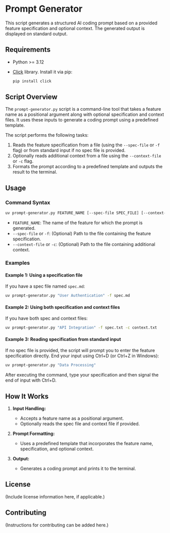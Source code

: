# Prompt Generator

This script generates a structured AI coding prompt based on a provided feature specification and optional context. The generated output is displayed on standard output.

## Requirements

- Python >= 3.12
- [Click](https://palletsprojects.com/p/click/) library. Install it via pip:

  ```sh
  pip install click
  ```

## Script Overview

The `prompt-generator.py` script is a command-line tool that takes a feature name as a positional argument along with optional specification and context files. It uses these inputs to generate a coding prompt using a predefined template.

The script performs the following tasks:

1. Reads the feature specification from a file (using the `--spec-file` or `-f` flag) or from standard input if no spec file is provided.
2. Optionally reads additional context from a file using the `--context-file` or `-c` flag.
3. Formats the prompt according to a predefined template and outputs the result to the terminal.

## Usage

### Command Syntax

```sh
uv prompt-generator.py FEATURE_NAME [--spec-file SPEC_FILE] [--context-file CONTEXT_FILE]
```

- `FEATURE_NAME`: The name of the feature for which the prompt is generated.
- `--spec-file` or `-f`: (Optional) Path to the file containing the feature specification.
- `--context-file` or `-c`: (Optional) Path to the file containing additional context.

### Examples

#### Example 1: Using a specification file

If you have a spec file named `spec.md`:

```sh
uv prompt-generator.py "User Authentication" -f spec.md
```

#### Example 2: Using both specification and context files

If you have both spec and context files:

```sh
uv prompt-generator.py "API Integration" -f spec.txt -c context.txt
```

#### Example 3: Reading specification from standard input

If no spec file is provided, the script will prompt you to enter the feature specification directly. End your input using Ctrl+D (or Ctrl+Z in Windows):

```sh
uv prompt-generator.py "Data Processing"
```

After executing the command, type your specification and then signal the end of input with Ctrl+D.

## How It Works

1. **Input Handling:**
   - Accepts a feature name as a positional argument.
   - Optionally reads the spec file and context file if provided.

2. **Prompt Formatting:**
   - Uses a predefined template that incorporates the feature name, specification, and optional context.

3. **Output:**
   - Generates a coding prompt and prints it to the terminal.

## License

(Include license information here, if applicable.)

## Contributing

(Instructions for contributing can be added here.) 